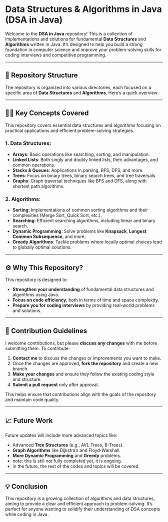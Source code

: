 # Data Structures & Algorithms in Java (DSA in Java)

Welcome to the **DSA in Java** repository! This is a collection of implementations and solutions for fundamental **Data Structures** and **Algorithms** written in Java. It’s designed to help you build a strong foundation in computer science and improve your problem-solving skills for coding interviews and competitive programming.

---

## 📂 Repository Structure

The repository is organized into various directories, each focused on a specific area of **Data Structures** and **Algorithms**. Here’s a quick overview:


---

## 🧑‍💻 Key Concepts Covered

This repository covers essential data structures and algorithms focusing on practical applications and efficient problem-solving strategies.

### 1. **Data Structures**:
- **Arrays**: Basic operations like searching, sorting, and manipulation.
- **Linked Lists**: Both singly and doubly linked lists, their advantages, and common operations.
- **Stacks & Queues**: Applications in parsing, BFS, DFS, and more.
- **Trees**: Focus on binary trees, binary search trees, and tree traversals.
- **Graphs**: Graph traversal techniques like BFS and DFS, along with shortest path algorithms.

### 2. **Algorithms**:
- **Sorting**: Implementations of common sorting algorithms and their complexities (Merge Sort, Quick Sort, etc.).
- **Searching**: Efficient searching algorithms, including linear and binary search.
- **Dynamic Programming**: Solve problems like **Knapsack**, **Longest Common Subsequence**, and more.
- **Greedy Algorithms**: Tackle problems where locally optimal choices lead to globally optimal solutions.

---

## ⚙️ Why This Repository?

This repository is designed to:
- **Strengthen your understanding** of fundamental data structures and algorithms using Java.
- **Focus on code efficiency**, both in terms of time and space complexity.
- **Prepare you for coding interviews** by providing real-world problems and solutions.

---

## 🔨 Contribution Guidelines

I welcome contributions, but please **discuss any changes** with me before submitting them. To contribute:

1. **Contact me** to discuss the changes or improvements you want to make.
2. Once the changes are approved, **fork the repository** and create a new branch.
3. **Make your changes** and ensure they follow the existing coding style and structure.
4. **Submit a pull request** only after approval.

This helps ensure that contributions align with the goals of the repository and maintain code quality.

---

## 📈 Future Work

Future updates will include more advanced topics like:
- Advanced **Tree Structures** (e.g., AVL Trees, B-Trees).
- **Graph Algorithms** like Dijkstra’s and Floyd-Warshall.
- **More Dynamic Programming** and **Greedy** problems.
- note: this is still not fully completed yet, it is ongoing.
- in the future, the rest of the codes and topics will be covered.

---

## 💡 Conclusion

This repository is a growing collection of algorithms and data structures, aiming to provide a clear and efficient approach to problem-solving. It’s perfect for anyone wanting to solidify their understanding of DSA concepts while coding in Java.
